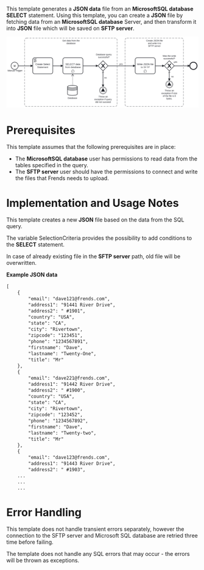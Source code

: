This template generates a **JSON data** file from an **MicrosoftSQL database** **SELECT** statement. 
Using this template, you can create a **JSON** file by fetching data from an **MicrosoftSQL database** Server, and then transform it into **JSON** file which will be saved on **SFTP server**.

![Template](assets/MicrosoftSQL_Database_SELECT_to_JSON_file_with_SFTP_Upload.svg)

# Prerequisites

This template assumes that the following prerequisites are in place:

- The **MicrosoftSQL database** user has permissions to read data from the tables specified in the query.
- The **SFTP server** user should have the permissions to connect and write the files that Frends needs to upload.


# Implementation and Usage Notes

This template creates a new **JSON** file based on the data from the SQL query. 

The variable SelectionCriteria provides the possibility to add conditions to the **SELECT** statement.

In case of already existing file in the **SFTP server** path, old file will be overwritten.

**Example JSON data**

```
[
	{
		"email": "dave121@frends.com",
		"address1": "91441 River Drive",
		"address2": " #1901",
		"country": "USA",
		"state": "CA",
		"city": "Rivertown",
		"zipcode": "123451",
		"phone": "1234567891",
		"firstname": "Dave",
		"lastname": "Twenty-One",
		"title": "Mr"
	},
	{
		"email": "dave221@frends.com",
		"address1": "91442 River Drive",
		"address2": " #1900",
		"country": "USA",
		"state": "CA",
		"city": "Rivertown",
		"zipcode": "123452",
		"phone": "1234567892",
		"firstname": "Dave",
		"lastname": "Twenty-two",
		"title": "Mr"
	},
	{
		"email": "dave123@frends.com",
		"address1": "91443 River Drive",
		"address2": " #1903",
	...
	...
	...
```

# Error Handling

This template does not handle transient errors separately, however the connection to the SFTP server and Microsoft SQL database are retried three time before failing.

The template does not handle any SQL errors that may occur - the errors will be thrown as exceptions.

